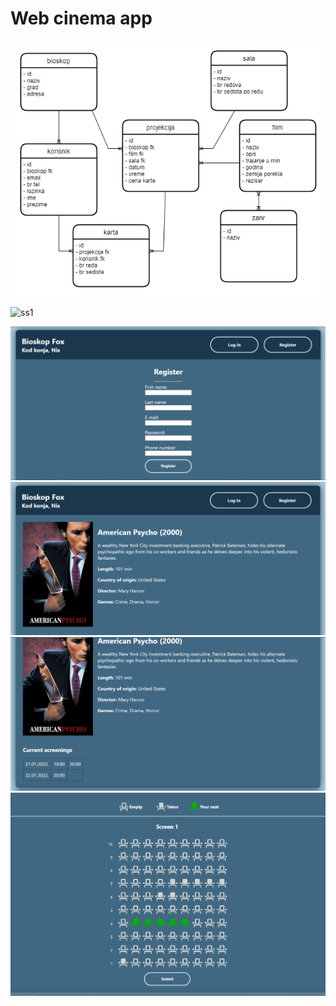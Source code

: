# Web cinema app
<img src="./pictures/erd.png">

![ss1](./pictures/ss1)

<img src="./pictures/ss2.png">

<img src="./pictures/ss3.png">

<img src="./pictures/ss4.png">

<img src="./pictures/ss5.png">
